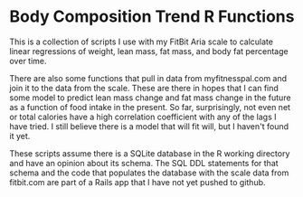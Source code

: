 Body Composition Trend R Functions
==================================

This is a collection of scripts I use with my FitBit Aria scale to calculate
linear regressions of weight, lean mass, fat mass, and body fat percentage
over time.

There are also some functions that pull in data from myfitnesspal.com and join
it to the data from the scale. These are there in hopes that I can find some
model to predict lean mass change and fat mass change in the future as a
function of food intake in the present. So far, surprisingly, not even net or
total calories have a high correlation coefficient with any of the lags I have
tried. I still believe there is a model that will fit will, but I haven't
found it yet.

These scripts assume there is a SQLite database in the R working directory and
have an opinion about its schema. The SQL DDL statements for that schema and
the code that populates the database with the scale data from fitbit.com are
part of a Rails app that I have not yet pushed to github.
